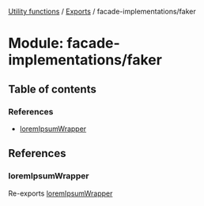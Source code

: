 [Utility functions](../index.md) / [Exports](../modules.md) / facade-implementations/faker

# Module: facade-implementations/faker

## Table of contents

### References

- [loremIpsumWrapper](facade_implementations_faker.md#loremipsumwrapper)

## References

### loremIpsumWrapper

Re-exports [loremIpsumWrapper](facade_implementations_faker_lorem_ipsum_wrapper.md#loremipsumwrapper)
